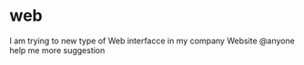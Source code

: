 # web
I am trying to new type of Web interfacce in my company Website @anyone help me more suggestion
